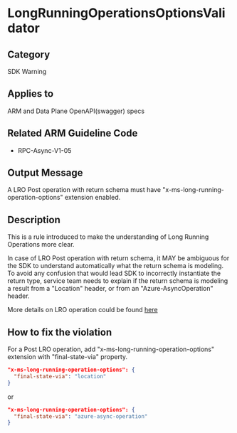 # LongRunningOperationsOptionsValidator

## Category

SDK Warning

## Applies to

ARM and Data Plane OpenAPI(swagger) specs

## Related ARM Guideline Code

- RPC-Async-V1-05

## Output Message

A LRO Post operation with return schema must have "x-ms-long-running-operation-options" extension enabled.

## Description

This is a rule introduced to make the understanding of Long Running Operations more clear.

In case of LRO Post operation with return schema, it MAY be ambiguous for the SDK to understand automatically what the return schema is modeling. To avoid any confusion that would lead SDK to incorrectly instantiate the return type, service team needs to explain if the return schema is modeling a result from a "Location" header, or from an "Azure-AsyncOperation" header.

More details on LRO operation could be found [here](https://github.com/Azure/autorest/blob/main/docs/extensions/readme.md#x-ms-long-running-operation)

## How to fix the violation

For a Post LRO operation, add "x-ms-long-running-operation-options" extension with "final-state-via" property.

```json
"x-ms-long-running-operation-options": {
  "final-state-via": "location"
}
```

or

```json
"x-ms-long-running-operation-options": {
  "final-state-via": "azure-async-operation"
}
```
